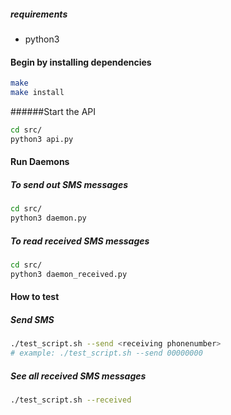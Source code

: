 ##### requirements
* python3

#### Begin by installing dependencies
```bash
make
make install
```

######Start the API
```bash
cd src/
python3 api.py
```
#### Run Daemons
##### To send out SMS messages
```bash
cd src/
python3 daemon.py
```
##### To read received SMS messages
```bash
cd src/
python3 daemon_received.py
```

#### How to test

##### Send SMS
```bash
./test_script.sh --send <receiving phonenumber>
# example: ./test_script.sh --send 00000000
```
##### See all received SMS messages
```bash
./test_script.sh --received
```
